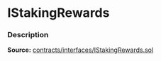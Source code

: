 # IStakingRewards

### Description <a href="description" id="description"></a>

**Source:** [contracts/interfaces/IStakingRewards.sol](https://github.com/perifinance/peri-finance/blob/master/contracts/interfaces/IStakingRewards.sol)
